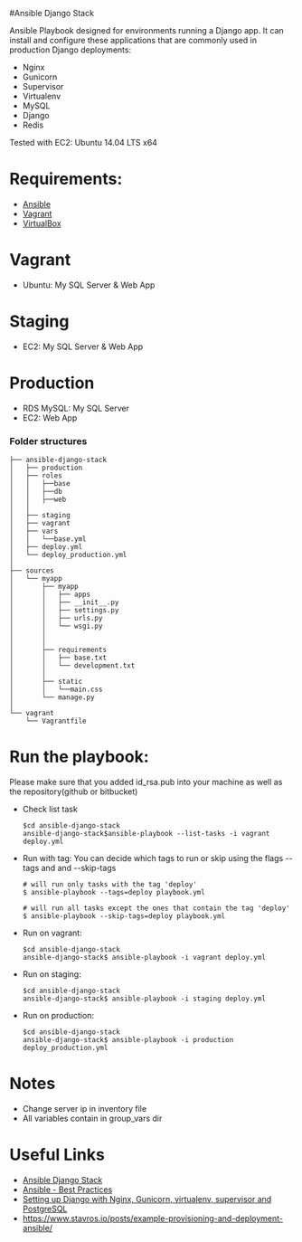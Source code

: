 #Ansible Django Stack

Ansible Playbook designed for environments running a Django app. It can install and configure these applications that are commonly used in production Django deployments:

+ Nginx
+ Gunicorn
+ Supervisor
+ Virtualenv
+ MySQL
+ Django
+ Redis

Tested with EC2: Ubuntu 14.04 LTS x64

Requirements:
============
+ [Ansible](http://docs.ansible.com/ansible/intro_installation.html)
+ [Vagrant](https://www.vagrantup.com/downloads.html)
+ [VirtualBox](https://www.virtualbox.org/wiki/Downloads)


Vagrant
========
+ Ubuntu: My SQL Server & Web App


Staging
========
+ EC2: My SQL Server & Web App


Production
===========
+ RDS MySQL: My SQL Server
+ EC2: Web App


### Folder structures
```
├── ansible-django-stack
│   ├── production
│  	├── roles
│	│	├──base
│	│	├──db
│	│	├──web
│  	│
│	├── staging
│	├── vagrant
│	├── vars
│  	│	└──base.yml
│	├── deploy.yml
│	└── deploy_production.yml
│
├── sources
│   └── myapp
│		├── myapp
│		│	├── apps
│		│	├── __init__.py
│		│	├── settings.py
│		│	├── urls.py
│		│	└── wsgi.py
│  		│
│		│
│   	├── requirements
│		│	├── base.txt
│		│	└── development.txt
│ 		│
│   	├── static
│		│	└──main.css
│ 		└── manage.py
│  
└── vagrant
	└── Vagrantfile

```

Run the playbook:
=================
Please make sure that you added id_rsa.pub into your machine as well as the repository(github or bitbucket)

+ Check list task
	```
	$cd ansible-django-stack
	ansible-django-stack$ansible-playbook --list-tasks -i vagrant deploy.yml
	```

+ Run with tag: You can decide which tags to run or skip using the flags --tags <tagname> and and --skip-tags <tagnames>

	```
	# will run only tasks with the tag 'deploy'
	$ ansible-playbook --tags=deploy playbook.yml
	```

	```
	# will run all tasks except the ones that contain the tag 'deploy'
	$ ansible-playbook --skip-tags=deploy playbook.yml
	```

+ Run on vagrant:
	```
	$cd ansible-django-stack
	ansible-django-stack$ ansible-playbook -i vagrant deploy.yml
	```

+ Run on staging:
	```
	$cd ansible-django-stack
	ansible-django-stack$ ansible-playbook -i staging deploy.yml
	```

+ Run on production:
	```
	$cd ansible-django-stack
	ansible-django-stack$ ansible-playbook -i production deploy_production.yml
	```

Notes
=====
+ Change server ip in inventory file
+ All variables contain in group_vars dir


Useful Links
============
+ [Ansible Django Stack](https://github.com/jcalazan/ansible-django-stack/)
+ [Ansible - Best Practices](http://docs.ansible.com/playbooks_best_practices.html)
+ [Setting up Django with Nginx, Gunicorn, virtualenv, supervisor and PostgreSQL](http://michal.karzynski.pl/blog/2013/06/09/django-nginx-gunicorn-virtualenv-supervisor/)
+ https://www.stavros.io/posts/example-provisioning-and-deployment-ansible/


